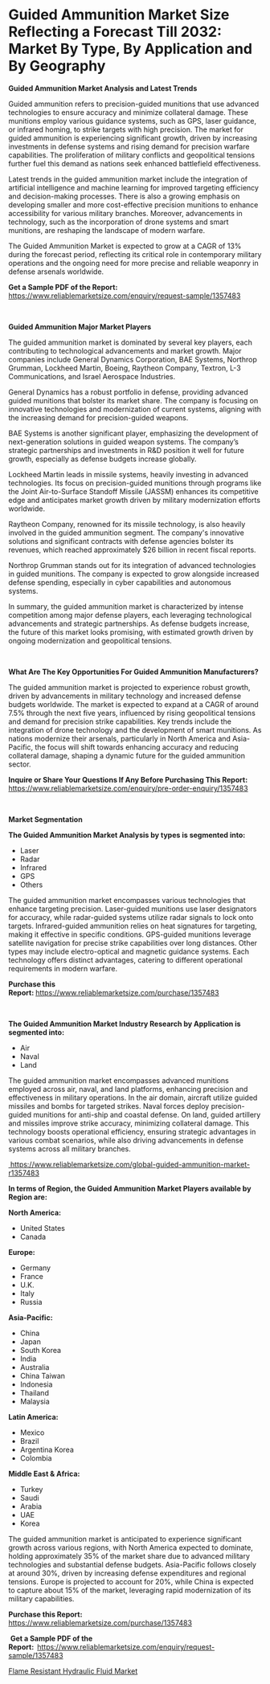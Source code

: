 <p><h1>Guided Ammunition Market Size Reflecting a Forecast Till 2032: Market By Type, By Application and By Geography</h1></p><p><strong>Guided Ammunition Market Analysis and Latest Trends</strong></p>
<p><p>Guided ammunition refers to precision-guided munitions that use advanced technologies to ensure accuracy and minimize collateral damage. These munitions employ various guidance systems, such as GPS, laser guidance, or infrared homing, to strike targets with high precision. The market for guided ammunition is experiencing significant growth, driven by increasing investments in defense systems and rising demand for precision warfare capabilities. The proliferation of military conflicts and geopolitical tensions further fuel this demand as nations seek enhanced battlefield effectiveness.</p><p>Latest trends in the guided ammunition market include the integration of artificial intelligence and machine learning for improved targeting efficiency and decision-making processes. There is also a growing emphasis on developing smaller and more cost-effective precision munitions to enhance accessibility for various military branches. Moreover, advancements in technology, such as the incorporation of drone systems and smart munitions, are reshaping the landscape of modern warfare.</p><p>The Guided Ammunition Market is expected to grow at a CAGR of 13% during the forecast period, reflecting its critical role in contemporary military operations and the ongoing need for more precise and reliable weaponry in defense arsenals worldwide.</p></p>
<p><strong>Get a Sample PDF of the Report:&nbsp;</strong> <a href="https://www.reliablemarketsize.com/enquiry/request-sample/1357483?utm_campaign=3527&utm_medium=2&utm_source=Github&utm_content=ia&utm_term=02042025&utm_id=guided-ammunition">https://www.reliablemarketsize.com/enquiry/request-sample/1357483</a></p>
<p>&nbsp;</p>
<p><strong>Guided Ammunition Major Market Players</strong></p>
<p><p>The guided ammunition market is dominated by several key players, each contributing to technological advancements and market growth. Major companies include General Dynamics Corporation, BAE Systems, Northrop Grumman, Lockheed Martin, Boeing, Raytheon Company, Textron, L-3 Communications, and Israel Aerospace Industries.</p><p>General Dynamics has a robust portfolio in defense, providing advanced guided munitions that bolster its market share. The company is focusing on innovative technologies and modernization of current systems, aligning with the increasing demand for precision-guided weapons.</p><p>BAE Systems is another significant player, emphasizing the development of next-generation solutions in guided weapon systems. The company’s strategic partnerships and investments in R&D position it well for future growth, especially as defense budgets increase globally.</p><p>Lockheed Martin leads in missile systems, heavily investing in advanced technologies. Its focus on precision-guided munitions through programs like the Joint Air-to-Surface Standoff Missile (JASSM) enhances its competitive edge and anticipates market growth driven by military modernization efforts worldwide.</p><p>Raytheon Company, renowned for its missile technology, is also heavily involved in the guided ammunition segment. The company's innovative solutions and significant contracts with defense agencies bolster its revenues, which reached approximately $26 billion in recent fiscal reports.</p><p>Northrop Grumman stands out for its integration of advanced technologies in guided munitions. The company is expected to grow alongside increased defense spending, especially in cyber capabilities and autonomous systems.</p><p>In summary, the guided ammunition market is characterized by intense competition among major defense players, each leveraging technological advancements and strategic partnerships. As defense budgets increase, the future of this market looks promising, with estimated growth driven by ongoing modernization and geopolitical tensions.</p></p>
<p>&nbsp;</p>
<p><strong>What Are The Key Opportunities For Guided Ammunition Manufacturers?</strong></p>
<p><p>The guided ammunition market is projected to experience robust growth, driven by advancements in military technology and increased defense budgets worldwide. The market is expected to expand at a CAGR of around 7.5% through the next five years, influenced by rising geopolitical tensions and demand for precision strike capabilities. Key trends include the integration of drone technology and the development of smart munitions. As nations modernize their arsenals, particularly in North America and Asia-Pacific, the focus will shift towards enhancing accuracy and reducing collateral damage, shaping a dynamic future for the guided ammunition sector.</p></p>
<p><strong>Inquire or Share Your Questions If Any Before Purchasing This Report:</strong> <a href="https://www.reliablemarketsize.com/enquiry/pre-order-enquiry/1357483?utm_campaign=3527&utm_medium=2&utm_source=Github&utm_content=ia&utm_term=02042025&utm_id=guided-ammunition">https://www.reliablemarketsize.com/enquiry/pre-order-enquiry/1357483</a></p>
<p>&nbsp;</p>
<p><strong>Market Segmentation</strong></p>
<p><strong>The Guided Ammunition Market Analysis by types is segmented into:</strong></p>
<p><ul><li>Laser</li><li>Radar</li><li>Infrared</li><li>GPS</li><li>Others</li></ul></p>
<p><p>The guided ammunition market encompasses various technologies that enhance targeting precision. Laser-guided munitions use laser designators for accuracy, while radar-guided systems utilize radar signals to lock onto targets. Infrared-guided ammunition relies on heat signatures for targeting, making it effective in specific conditions. GPS-guided munitions leverage satellite navigation for precise strike capabilities over long distances. Other types may include electro-optical and magnetic guidance systems. Each technology offers distinct advantages, catering to different operational requirements in modern warfare.</p></p>
<p><strong>Purchase this Report:&nbsp;</strong><a href="https://www.reliablemarketsize.com/purchase/1357483?utm_campaign=3527&utm_medium=2&utm_source=Github&utm_content=ia&utm_term=02042025&utm_id=guided-ammunition">https://www.reliablemarketsize.com/purchase/1357483</a></p>
<p>&nbsp;</p>
<p><strong>The Guided Ammunition Market Industry Research by Application is segmented into:</strong></p>
<p><ul><li>Air</li><li>Naval</li><li>Land</li></ul></p>
<p><p>The guided ammunition market encompasses advanced munitions employed across air, naval, and land platforms, enhancing precision and effectiveness in military operations. In the air domain, aircraft utilize guided missiles and bombs for targeted strikes. Naval forces deploy precision-guided munitions for anti-ship and coastal defense. On land, guided artillery and missiles improve strike accuracy, minimizing collateral damage. This technology boosts operational efficiency, ensuring strategic advantages in various combat scenarios, while also driving advancements in defense systems across all military branches.</p></p>
<p><a href="https://www.reliablemarketsize.com/global-guided-ammunition-market-r1357483?utm_campaign=3527&utm_medium=2&utm_source=Github&utm_content=ia&utm_term=02042025&utm_id=guided-ammunition">&nbsp;https://www.reliablemarketsize.com/global-guided-ammunition-market-r1357483</a></p>
<p><strong>In terms of Region, the Guided Ammunition Market Players available by Region are:</strong></p>
<p>
    <p> <strong> North America: </strong>
        <ul>
            <li>United States</li>
            <li>Canada</li>
        </ul>
        </p> 
    <p> <strong> Europe: </strong>
        <ul>
            <li>Germany</li>
            <li>France</li>
            <li>U.K.</li>
            <li>Italy</li>
            <li>Russia</li>
        </ul>
        </p> 
    <p> <strong> Asia-Pacific: </strong>
        <ul>
            <li>China</li>
            <li>Japan</li>
            <li>South Korea</li>
            <li>India</li>
            <li>Australia</li>
            <li>China Taiwan</li>
            <li>Indonesia</li>
            <li>Thailand</li>
            <li>Malaysia</li>
        </ul>
        </p> 
    <p> <strong> Latin America: </strong>
        <ul>
            <li>Mexico</li>
            <li>Brazil</li>
            <li>Argentina Korea</li>
            <li>Colombia</li>
        </ul>
        </p> 
    <p> <strong> Middle East & Africa: </strong>
        <ul>
            <li>Turkey</li>
            <li>Saudi</li>
            <li>Arabia</li>
            <li>UAE</li>
            <li>Korea</li>
        </ul>
    </p>
    </p>
<p><p>The guided ammunition market is anticipated to experience significant growth across various regions, with North America expected to dominate, holding approximately 35% of the market share due to advanced military technologies and substantial defense budgets. Asia-Pacific follows closely at around 30%, driven by increasing defense expenditures and regional tensions. Europe is projected to account for 20%, while China is expected to capture about 15% of the market, leveraging rapid modernization of its military capabilities.</p></p>
<p><strong>Purchase this Report: </strong><a href="https://www.reliablemarketsize.com/purchase/1357483?utm_campaign=3527&utm_medium=2&utm_source=Github&utm_content=ia&utm_term=02042025&utm_id=guided-ammunition">https://www.reliablemarketsize.com/purchase/1357483</a></p>
<p>&nbsp;<strong>Get a Sample PDF of the Report:&nbsp;&nbsp;</strong><a href="https://www.reliablemarketsize.com/enquiry/request-sample/1357483?utm_campaign=3527&utm_medium=2&utm_source=Github&utm_content=ia&utm_term=02042025&utm_id=guided-ammunition">https://www.reliablemarketsize.com/enquiry/request-sample/1357483</a></p>
<p><strong></strong></p>
<p><p><a href="https://github.com/plawragarile/Market-Research-Report-List-1/blob/main/flame-resistant-hydraulic-fluid-market.md?utm_campaign=3527&utm_medium=2&utm_source=Github&utm_content=ia&utm_term=02042025&utm_id=guided-ammunition">Flame Resistant Hydraulic Fluid Market</a></p></p>